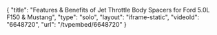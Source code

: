 {
    "title": "Features & Benefits of Jet Throttle Body Spacers for Ford 5.0L F150 & Mustang",
    "type": "solo",
    "layout": "iframe-static",
    "videoId": "6648720",
    "url": "\/tvpembed\/6648720"
}